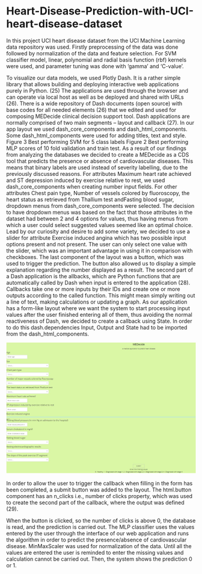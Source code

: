 # Heart-Disease-Prediction-with-UCI-heart-disease-dataset
In this project UCI heart disease dataset from the UCI Machine Learning data repository was used. Firstly preprocessing of the data was done followed by normalization of the data and feature selection. For SVM classifier model, linear, polynomial and radial basis function (rbf) kernels were used, and parameter tuning was done with ‘gamma’ and ‘C-value’.

To visualize our data models, we used Plotly Dash. It is a rather simple library that allows building and deploying interactive web applications purely in Python. (25) The applications are used through the browser and can operate via local host as well as be deployed and shared with URLs (26). There is a wide repository of Dash documents (open source) with base codes for all needed elements (26) that we edited and used for composing MEDecide clinical decision support tool.
Dash applications are normally comprised of two main segments – layout and callback (27). In our app layout we used dash_core_components and dash_html_components. Some dash_html_components were used for adding titles, text and style.
Figure 3 Best performing SVM for 5 class labels
Figure 2 Best performing MLP scores of 10 fold validation and train test.
As a result of our findings from analyzing the databases we decided to create a MEDecide as a CDS tool that predicts the presence or absence of cardiovascular diseases. This means that binary labels are used instead of severity labelling, due to the previously discussed reasons.
For attributes Maximum heart rate achieved and ST depression induced by exercise relative to rest, we used dash_core_components when creating number input fields. For other attributes Chest pain type, Number of vessels colored by fluoroscopy, the heart status as retrieved from Thallium test andFasting blood sugar, dropdown menus from dash_core_components were selected. The decision to have dropdown menus was based on the fact that those attributes in the dataset had between 2 and 4 options for values, thus having menus from which a user could select suggested values seemed like an optimal choice.
Lead by our curiosity and desire to add some variety, we decided to use a slider for attribute Exercise induced angina which has two possible input options present and not present. The user can only select one value with the slider, which was an important advantage in using it in comparison with checkboxes.
The last component of the layout was a button, which was used to trigger the prediction. The button also allowed us to display a simple explanation regarding the number displayed as a result.
The second part of a Dash application is the allbacks, which are Python functions that are automatically called by Dash when input is entered to the application (28). Callbacks take one or more inputs by their IDs and create one or more outputs according to the called function. This might mean simply writing out a line of text, making calculations or updating a graph.
As our application has a form-like layout where we want the system to start processing input values after the user finished entering all of them, thus avoiding the normal reactiveness of Dash, we decided to create a callback using State. In order to do this dash.dependencies Input, Output and State had to be imported from the dash_html_components.

![Example of a number input field and a dropdown menu](https://github.com/neharana4486/Heart-Disease-Prediction-with-UCI-heart-disease-dataset/blob/main/example.JPG?raw=true)

In order to allow the user to trigger the callback when filling in the form has been completed, a submit button was added to the layout. The html.button component has an n_clicks i.e., number of clicks property, which was used to create the second part of the callback, where the output was defined (29).

When the button is clicked, so the number of clicks is above 0, the database is read, and the prediction is carried out. The MLP classifier uses the values entered by the user through the interface of our web application and runs the algorithm in order to predict the presence/absence of cardiovascular disease. MinMaxScaler was used for normalization of the data. Until all the values are entered the user is reminded to enter the missing values and calculation cannot be carried out. Then, the system shows the prediction 0 or 1.
